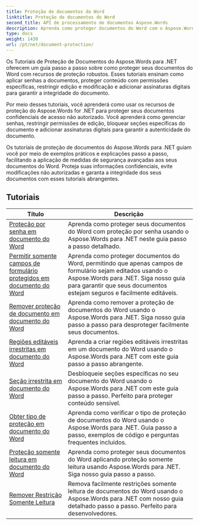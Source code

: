 ```yaml
---
title: Proteção de documentos do Word
linktitle: Proteção de documentos do Word
second_title: API de processamento de documentos Aspose.Words
description: Aprenda como proteger documentos do Word com o Aspose.Words para .NET. Os tutoriais guiarão você pelos vários métodos de proteção, como bloqueio de alterações, proteção por senha, restrição de acesso a elementos do documento e muito mais.
type: docs
weight: 1430
url: /pt/net/document-protection/
---
```

Os Tutoriais de Proteção de Documentos do Aspose.Words para .NET oferecem um guia passo a passo sobre como proteger seus documentos do Word com recursos de proteção robustos. Esses tutoriais ensinam como aplicar senhas a documentos, proteger conteúdo com permissões específicas, restringir edição e modificação e adicionar assinaturas digitais para garantir a integridade do documento.

Por meio desses tutoriais, você aprenderá como usar os recursos de proteção do Aspose.Words for .NET para proteger seus documentos confidenciais de acesso não autorizado. Você aprenderá como gerenciar senhas, restringir permissões de edição, bloquear seções específicas do documento e adicionar assinaturas digitais para garantir a autenticidade do documento.

Os tutoriais de proteção de documentos do Aspose.Words para .NET guiam você por meio de exemplos práticos e explicações passo a passo, facilitando a aplicação de medidas de segurança avançadas aos seus documentos do Word. Proteja suas informações confidenciais, evite modificações não autorizadas e garanta a integridade dos seus documentos com esses tutoriais abrangentes.

 ## Tutoriais
| Título | Descrição |
| --- | --- |
| [Proteção por senha em documento do Word](./password-protection/) | Aprenda como proteger seus documentos do Word com proteção por senha usando o Aspose.Words para .NET neste guia passo a passo detalhado. |
| [Permitir somente campos de formulário protegidos em documento do Word](./allow-only-form-fields-protect/) | Aprenda como proteger documentos do Word, permitindo que apenas campos de formulário sejam editados usando o Aspose.Words para .NET. Siga nosso guia para garantir que seus documentos estejam seguros e facilmente editáveis. |
| [Remover proteção de documento em documento do Word](./remove-document-protection/) | Aprenda como remover a proteção de documentos do Word usando o Aspose.Words para .NET. Siga nosso guia passo a passo para desproteger facilmente seus documentos. |
| [Regiões editáveis irrestritas em documento do Word](./unrestricted-editable-regions/) | Aprenda a criar regiões editáveis irrestritas em um documento do Word usando o Aspose.Words para .NET com este guia passo a passo abrangente. |
| [Seção irrestrita em documento do Word](./unrestricted-section/) | Desbloqueie seções específicas no seu documento do Word usando o Aspose.Words para .NET com este guia passo a passo. Perfeito para proteger conteúdo sensível. |
| [Obter tipo de proteção em documento do Word](./get-protection-type/) | Aprenda como verificar o tipo de proteção de documentos do Word usando o Aspose.Words para .NET. Guia passo a passo, exemplos de código e perguntas frequentes incluídos. |
| [Proteção somente leitura em documento do Word](./read-only-protection/) | Aprenda como proteger seus documentos do Word aplicando proteção somente leitura usando Aspose.Words para .NET. Siga nosso guia passo a passo. |
| [Remover Restrição Somente Leitura](./remove-read-only-restriction/) | Remova facilmente restrições somente leitura de documentos do Word usando o Aspose.Words para .NET com nosso guia detalhado passo a passo. Perfeito para desenvolvedores. |
